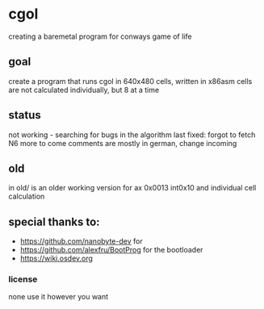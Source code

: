 # cgol
creating a baremetal program for conways game of life

## goal
create a program that runs cgol in 640x480 cells, written in x86asm
cells are not calculated individually, but 8 at a time

## status
not working - searching for bugs in the algorithm
last fixed: forgot to fetch N6
more to come
comments are mostly in german, change incoming

## old
in old/ is an older working version for ax 0x0013 int0x10
and individual cell calculation

## special thanks to: 
- https://github.com/nanobyte-dev       for 
- https://github.com/alexfru/BootProg   for the bootloader
- https://wiki.osdev.org

### license
none use it however you want
